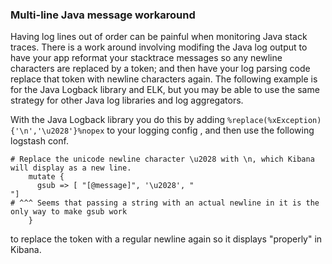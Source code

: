 ### Multi-line Java message workaround

Having log lines out of order can be painful when monitoring Java stack traces. 
There is a work around involving modifing the Java log output to have your app
reformat your stacktrace messages so any newline characters are replaced by a 
token; and then have your log parsing code replace that token with newline 
characters again. The following example is for the Java Logback library and ELK,
but you may be able to use the same strategy for other Java log libraries and 
log aggregators.

With the Java Logback library you do this by adding `%replace(%xException){'\n','\u2028'}%nopex` 
to your logging config , and then use the following logstash conf.
```
# Replace the unicode newline character \u2028 with \n, which Kibana will display as a new line.
    mutate {
      gsub => [ "[@message]", '\u2028', "
"]
# ^^^ Seems that passing a string with an actual newline in it is the only way to make gsub work
    }
```
to replace the token with a regular newline again so it displays "properly" in Kibana.
